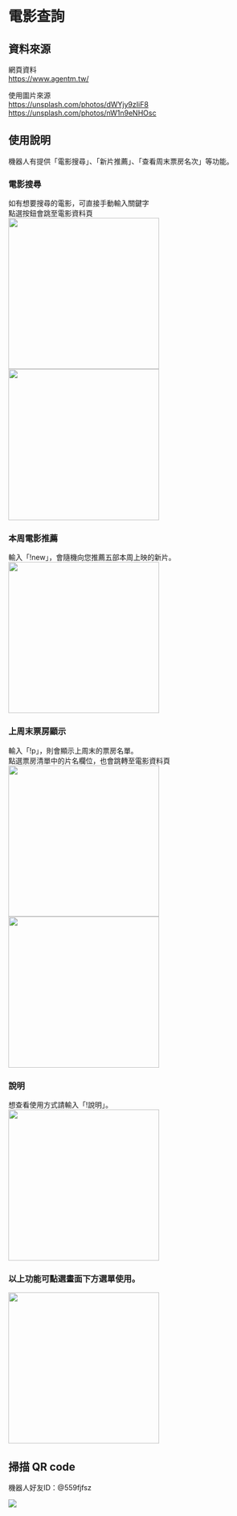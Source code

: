 # 電影查詢


## 資料來源
網頁資料<br />
https://www.agentm.tw/<br />

使用圖片來源<br />
https://unsplash.com/photos/dWYjy9zIiF8<br />
https://unsplash.com/photos/nW1n9eNHOsc<br />

## 使用說明
機器人有提供「電影搜尋」、「新片推薦」、「查看周末票房名次」等功能。

### 電影搜尋
如有想要搜尋的電影，可直接手動輸入關鍵字<br />點選按鈕會跳至電影資料頁<br />
<img src="https://github.com/Zhuxian206/movieSearch/blob/master/images/instruction/Screenshot_20211231-095209.jpg?raw=true" style="width: 300px"> <img src="https://github.com/Zhuxian206/movieSearch/blob/master/images/instruction/Screenshot_20211231-095723.jpg?raw=true" style="width: 300px">

### 本周電影推薦
輸入「!new」，會隨機向您推薦五部本周上映的新片。<br />
<img src="https://github.com/Zhuxian206/movieSearch/blob/master/images/instruction/Screenshot_20211231-095517.jpg?raw=true" style="width: 300px">


### 上周末票房顯示
輸入「!p」，則會顯示上周末的票房名單。<br />點選票房清單中的片名欄位，也會跳轉至電影資料頁<br />
<img src="https://github.com/Zhuxian206/movieSearch/blob/master/images/instruction/Screenshot_20211231-094653.jpg?raw=true" style="width: 300px"> <img src="https://github.com/Zhuxian206/movieSearch/blob/master/images/instruction/Screenshot_20211231-095752.jpg?raw=true" style="width: 300px">


### 說明
想查看使用方式請輸入「!說明」。<br />
<img src="https://github.com/Zhuxian206/movieSearch/blob/master/images/instruction/Screenshot_20220101-172815.jpg?raw=true" style="width: 300px">

### 以上功能可點選畫面下方選單使用。
<img src="https://github.com/Zhuxian206/movieSearch/blob/master/images/instruction/Screenshot_20211231-094750.jpg?raw=true" style="width: 300px">



## 掃描 QR code
機器人好友ID：@559fjfsz

![](https://qr-official.line.me/sid/L/559fjfsz.png)

